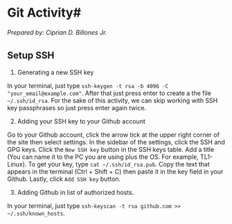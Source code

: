 # Git Activity#
###### Prepared by: Ciprian D. Billones Jr. ######

## Setup SSH ##
1. Generating a new SSH key

  In your terminal, just type `ssh-keygen -t rsa -b 4096 -C "your_email@example.com"`. After that just press enter to create a the file `~/.ssh/id_rsa`. For the sake of this activity, we can skip working with SSH key passphrases so just press enter again twice.

2. Adding your SSH key to your Github account

  Go to your Github account, click the arrow tick at the upper right corner of the site then select settings. In the sidebar of the settings, click the SSH and GPG keys. Click the `New SSH key` button in the SSH keys table. Add a title (You can name it to the PC you are using plus the OS. For example, TL1-Linux). To get your key, type `cat ~/.ssh/id_rsa.pub`. Copy the text that appears in the terminal (Ctrl + Shift + C) then paste it in the key field in your Github. Lastly, click `Add SSH key` button.

3. Adding Github in list of authorized hosts.

  In your terminal, just type `ssh-keyscan -t rsa github.com >> ~/.ssh/known_hosts`.